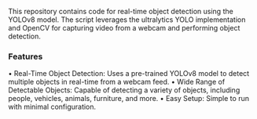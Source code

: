 This repository contains code for real-time object detection using the YOLOv8 model. The script leverages the ultralytics YOLO implementation and OpenCV for capturing video from a webcam and performing object detection.

### Features  
• Real-Time Object Detection: Uses a pre-trained YOLOv8 model to detect multiple objects in real-time from a webcam feed.
• Wide Range of Detectable Objects: Capable of detecting a variety of objects, including people, vehicles, animals, furniture, and more.
• Easy Setup: Simple to run with minimal configuration.
